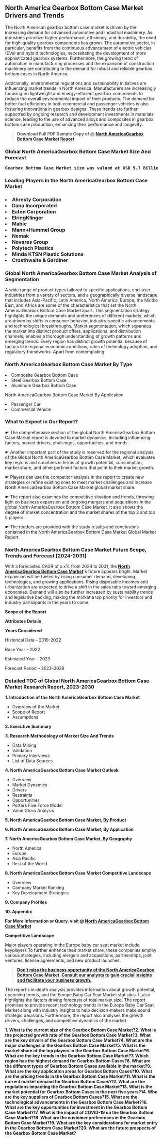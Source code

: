 <p> <h2>North America Gearbox Bottom Case Market Drivers and Trends</h2><p>The North American gearbox bottom case market is driven by the increasing demand for advanced automotive and industrial machinery. As industries prioritize higher performance, efficiency, and durability, the need for high-quality gearbox components has grown. The automotive sector, in particular, benefits from the continuous advancement of electric vehicles (EVs) and hybrid technologies, necessitating the development of more sophisticated gearbox systems. Furthermore, the growing trend of automation in manufacturing processes and the expansion of construction machinery are contributing to the demand for robust and reliable gearbox bottom cases in North America.</p><p>Additionally, environmental regulations and sustainability initiatives are influencing market trends in North America. Manufacturers are increasingly focusing on lightweight and energy-efficient gearbox components to reduce the overall environmental impact of their products. The demand for better fuel efficiency in both commercial and passenger vehicles is also fostering innovations in gearbox designs. These trends are further supported by ongoing research and development investments in materials science, leading to the use of advanced alloys and composites in gearbox bottom case production, enhancing their performance and longevity.</p></p><blockquote id="" class=""><strong>Download Full PDF Sample Copy of @&nbsp;<a href="https://www.verifiedmarketreports.com/download-sample/?rid=542590&utm_source=GitHub-Jan&utm_medium=285" target="_blank">North AmericaGearbox Bottom Case Market Report</a>&nbsp;&nbsp;</strong></blockquote><h3 id="" class=""><strong>Global&nbsp;North AmericaGearbox Bottom Case Market Size And Forecast</strong></h3><pre class="reader-text-block__code-block"><strong>Gearbox Bottom Case Market size was valued at USD 5.7 Billion in 2022 and is projected to reach USD 8.4 Billion by 2030, growing at a CAGR of 6.5% from 2024 to 2030.</strong></pre><h3 id="" class="">Leading Players in the&nbsp;North AmericaGearbox Bottom Case Market</h3><h3 class=""></Li><Li>Ahresty Corporation</Li><Li> Dana Incorporated</Li><Li> Eaton Corporation</Li><Li> ElringKlinger</Li><Li> Mahle</Li><Li> Mann+Hummel Group</Li><Li> Nemak</Li><Li> Novares Group</Li><Li> Polytech Plastics</Li><Li> Minda KTSN Plastic Solutions</Li><Li> Crosthwaite & Gardiner</h3><h3 id="" class="">Global&nbsp;North AmericaGearbox Bottom Case Market Analysis of Segmentation</h3><p id="" class="">A wide range of product types tailored to specific applications, end-user industries from a variety of sectors, and a geographically diverse landscape that includes Asia-Pacific, Latin America, North America, Europe, the Middle East, and Africa are some of the characteristics that set the North AmericaGearbox Bottom Case Market apart. This segmentation strategy highlights the unique demands and preferences of different markets, which are driven by shifts in consumer behavior, industry-specific advancements, and technological breakthroughs. Market segmentation, which separates the market into distinct product offers, applications, and distribution channels, enables a thorough understanding of growth patterns and emerging trends. Every region has distinct growth potential because of factors like regional economic conditions, rates of technology adoption, and regulatory frameworks. Apart from contemplating</p><h3 id="" class="">North AmericaGearbox Bottom Case Market&nbsp;By Type</h3><p></Li><Li>Composite Gearbox Bottom Case</Li><Li> Steel Gearbox Bottom Case</Li><Li> Aluminum Gearbox Bottom Case</p><div class="" data-test-id=""><p>North AmericaGearbox Bottom Case Market&nbsp;By Application</p></div><p class=""></Li><Li>Passenger Car</Li><Li> Commercial Vehicle</p><div class="" data-test-id=""><h3><span class="">What to Expect in Our Report?</span></h3></div><div class="" data-test-id=""><p><span class="">☛ The comprehensive section of the global North AmericaGearbox Bottom Case Market report is devoted to market dynamics, including influencing factors, market drivers, challenges, opportunities, and trends.</span></p></div><div class="" data-test-id=""><p><span class="">☛ Another important part of the study is reserved for the regional analysis of the Global North AmericaGearbox Bottom Case Market, which evaluates key regions and countries in terms of growth potential, consumption, market share, and other pertinent factors that point to their market growth.</span></p></div><div class="" data-test-id=""><p><span class="">☛ Players can use the competitor analysis in the report to create new strategies or refine existing ones to meet market challenges and increase North AmericaGearbox Bottom Case Market global market share.</span></p></div><div class="" data-test-id=""><p><span class="">☛ The report also examines the competitive situation and trends, throwing light on business expansion and ongoing mergers and acquisitions in the global North AmericaGearbox Bottom Case Market. It also shows the degree of market concentration and the market shares of the top 3 and top 5 players.</span></p></div><div class="" data-test-id=""><p><span class="">☛ The readers are provided with the study results and conclusions contained in the North AmericaGearbox Bottom Case Market Global Market Report.</span></p></div><div class="" data-test-id=""><h3><span class="">North AmericaGearbox Bottom Case Market Future Scope, Trends and Forecast [2024-2031]</span></h3></div><div class="" data-test-id=""><p><span class="">With a forecasted CAGR of x.x% from 2024 to 2031, the <strong><a href="https://www.verifiedmarketreports.com/download-sample/?rid=542590&utm_source=GitHub-Jan&utm_medium=285" target="_blank">North AmericaGearbox Bottom Case Market</a>'</strong>s future appears bright. Market expansion will be fueled by rising consumer demand, developing technologies, and growing applications. Rising disposable incomes and urbanization are expected to drive a shift in the sales ratio toward emerging economies. Demand will also be further increased by sustainability trends and legislative backing, making the market a top priority for investors and industry participants in the years to come.</span></p><p id="ember66" class="ember-view reader-text-block__paragraph"><strong>Scope of the Report</strong></p><p id="ember67" class="ember-view reader-text-block__paragraph"><strong>Attributes Details</strong></p><p id="ember68" class="ember-view reader-text-block__paragraph"><strong>Years Considered</strong></p><p id="ember69" class="ember-view reader-text-block__paragraph">Historical Data &ndash; 2019&ndash;2022</p><p id="ember70" class="ember-view reader-text-block__paragraph">Base Year &ndash; 2022</p><p id="ember71" class="ember-view reader-text-block__paragraph">Estimated Year &ndash; 2023</p><p id="ember72" class="ember-view reader-text-block__paragraph">Forecast Period &ndash; 2023&ndash;2029</p></div><h3 id="" class="">Detailed TOC of Global North AmericaGearbox Bottom Case Market Research Report, 2023-2030</h3><p id="" class=""><strong>1. Introduction of the North AmericaGearbox Bottom Case Market</strong></p><ul><li>Overview of the Market</li><li>Scope of Report</li><li>Assumptions</li></ul><p id="" class=""><strong>2. Executive Summary</strong></p><p id="" class=""><strong>3. Research Methodology of Market Size And Trends</strong></p><ul><li>Data Mining</li><li>Validation</li><li>Primary Interviews</li><li>List of Data Sources</li></ul><p id="" class=""><strong>4. North AmericaGearbox Bottom Case Market Outlook</strong></p><ul><li>Overview</li><li>Market Dynamics</li><li>Drivers</li><li>Restraints</li><li>Opportunities</li><li>Porters Five Force Model</li><li>Value Chain Analysis</li></ul><p id="" class=""><strong>5. North AmericaGearbox Bottom Case Market, By Product</strong></p><p id="" class=""><strong>6. North AmericaGearbox Bottom Case Market, By Application</strong></p><p id="" class=""><strong>7. North AmericaGearbox Bottom Case Market, By Geography</strong></p><ul><li>North America</li><li>Europe</li><li>Asia Pacific</li><li>Rest of the World</li></ul><p id="" class=""><strong>8. North AmericaGearbox Bottom Case Market Competitive Landscape</strong></p><ul><li>Overview</li><li>Company Market Ranking</li><li>Key Development Strategies</li></ul><p id="" class=""><strong>9. Company Profiles</strong></p><p id="" class=""><strong>10. Appendix</strong></p><p><strong>For More Information or Query, visit&nbsp;@ <a href="https://www.verifiedmarketreports.com/product/gearbox-bottom-case-market/" target="_blank">North AmericaGearbox Bottom Case Market</a></strong></p><p id="ember61" class="ember-view reader-text-block__paragraph"><strong>Competitive Landscape</strong></p><p id="ember62" class="ember-view reader-text-block__paragraph">Major players operating in the Europe baby car seat market include keyplayers To further enhance their market share, these companies employ various strategies, including mergers and acquisitions, partnerships, joint ventures, license agreements, and new product launches.</p><blockquote id="ember63" class="ember-view reader-text-block__blockquote"><strong><a href="https://www.verifiedmarketreports.com/download-sample/?rid=542590&utm_source=GitHub-Jan&utm_medium=285" target="_blank">Don&rsquo;t miss the business opportunity of the North AmericaGearbox Bottom Case Market. Consult our analysts to gain crucial insights and facilitate your business growth.</a></strong></blockquote><p id="ember64" class="ember-view reader-text-block__paragraph">The report's in-depth analysis provides information about growth potential, upcoming trends, and the Europe Baby Car Seat Market statistics. It also highlights the factors driving forecasts of total market size. The report promises to provide recent technology trends in the Europe Baby Car Seat Market along with industry insights to help decision-makers make sound strategic decisions. Furthermore, the report also analyses the growth drivers, challenges, and competitive dynamics of the market.</p><p class="ember-view reader-text-block__paragraph"><strong>1. What is the current size of the Gearbox Bottom Case Market?2. What is the projected growth rate of the Gearbox Bottom Case Market?3. What are the key drivers of the Gearbox Bottom Case Market?4. What are the major challenges in the Gearbox Bottom Case Market?5. What is the market share of the top players in the Gearbox Bottom Case Market?6. What are the key trends in the Gearbox Bottom Case Market?7. Which region has the highest demand for Gearbox Bottom Cases?8. What are the different types of Gearbox Bottom Cases available in the market?9. What are the key application areas for Gearbox Bottom Cases?10. What are the pricing trends in the Gearbox Bottom Case Market?11. What is the current market demand for Gearbox Bottom Cases?12. What are the regulations impacting the Gearbox Bottom Case Market?13. What is the market potential for Gearbox Bottom Cases in the next five years?14. Who are the key suppliers of Gearbox Bottom Cases?15. What are the technological advancements in the Gearbox Bottom Case Market?16. What are the key opportunities for investment in the Gearbox Bottom Case Market?17. What is the impact of COVID-19 on the Gearbox Bottom Case Market?18. What are the customer preferences in the Gearbox Bottom Case Market?19. What are the key considerations for market entry in the Gearbox Bottom Case Market?20. What are the future prospects of the Gearbox Bottom Case Market?</strong></p>
